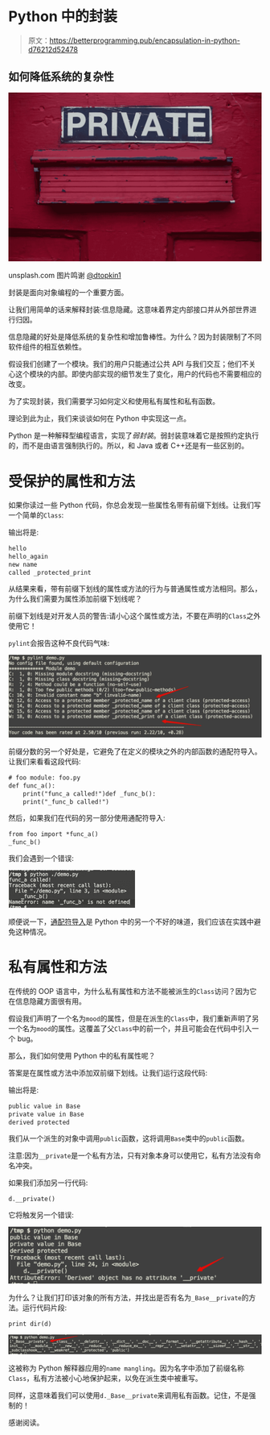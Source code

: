 # Python 中的封装

> 原文：<https://betterprogramming.pub/encapsulation-in-python-d76212d52478>

## 如何降低系统的复杂性

![](img/ccf28e51d86ec43cde0ddee278a3d5e7.png)

unsplash.com 图片鸣谢 [@dtopkin1](https://unsplash.com/@dtopkin1)

封装是面向对象编程的一个重要方面。

让我们用简单的话来解释封装:信息隐藏。这意味着界定内部接口并从外部世界进行归因。

信息隐藏的好处是降低系统的复杂性和增加鲁棒性。为什么？因为封装限制了不同软件组件的相互依赖性。

假设我们创建了一个模块。我们的用户只能通过公共 API 与我们交互；他们不关心这个模块的内部。即使内部实现的细节发生了变化，用户的代码也不需要相应的改变。

为了实现封装，我们需要学习如何定义和使用私有属性和私有函数。

理论到此为止，我们来谈谈如何在 Python 中实现这一点。

Python 是一种解释型编程语言，实现了*弱封装*。弱封装意味着它是按照约定执行的，而不是由语言强制执行的。所以，和 Java 或者 C++还是有一些区别的。

# 受保护的属性和方法

如果你读过一些 Python 代码，你总会发现一些属性名带有前缀下划线。让我们写一个简单的`Class`:

输出将是:

```
hello
hello_again
new name
called _protected_print
```

从结果来看，带有前缀下划线的属性或方法的行为与普通属性或方法相同。那么，为什么我们需要为属性添加前缀下划线呢？

前缀下划线是对开发人员的警告:请小心这个属性或方法，不要在声明的`Class`之外使用它！

`pylint`会报告这种不良代码气味:

![](img/f3cfaef8d0d071abb101f9c665a50421.png)

前缀分数的另一个好处是，它避免了在定义的模块之外的内部函数的通配符导入。让我们来看看这段代码:

```
# foo module: foo.py
def func_a():
    print("func_a called!")def _func_b():
    print("_func_b called!")
```

然后，如果我们在代码的另一部分使用通配符导入:

```
from foo import *func_a()
_func_b()
```

我们会遇到一个错误:

![](img/9ba18b444caa51342f94a685b5e7dc46.png)

顺便说一下，[通配符导入](http://pep8.org/#imports)是 Python 中的另一个不好的味道，我们应该在实践中避免这种情况。

# 私有属性和方法

在传统的 OOP 语言中，为什么私有属性和方法不能被派生的`Class`访问？因为它在信息隐藏方面很有用。

假设我们声明了一个名为`mood`的属性，但是在派生的`Class`中，我们重新声明了另一个名为`mood`的属性。这覆盖了父`Class`中的前一个，并且可能会在代码中引入一个 bug。

那么，我们如何使用 Python 中的私有属性呢？

答案是在属性或方法中添加双前缀下划线。让我们运行这段代码:

输出将是:

```
public value in Base
private value in Base
derived protected
```

我们从一个派生的对象中调用`public`函数，这将调用`Base`类中的`public`函数。

注意:因为`__private`是一个私有方法，只有对象本身可以使用它，私有方法没有命名冲突。

如果我们添加另一行代码:

```
d.__private()
```

它将触发另一个错误:

![](img/87568c59e22f35418106e189bb7d6030.png)

为什么？让我们打印该对象的所有方法，并找出是否有名为`_Base__private`的方法。运行代码片段:

```
print dir(d)
```

![](img/2ffe3d58b84417cbad786e47f8302e83.png)

这被称为 Python 解释器应用的`name mangling`。因为名字中添加了前缀名称`Class`，私有方法被小心地保护起来，以免在派生类中被重写。

同样，这意味着我们可以使用`d._Base__private`来调用私有函数。记住，不是强制的！

感谢阅读。